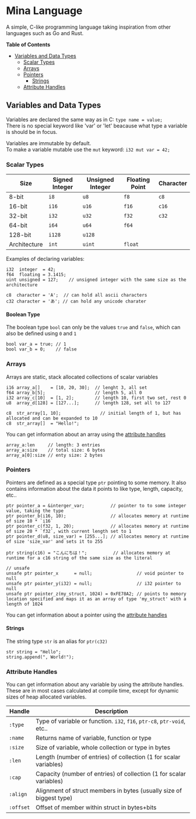 
# Mina Language
A simple, C-like programming language taking inspiration from other languages such as Go and Rust.


**Table of Contents**
- [Variables and Data Types](#variables-and-data-types)
  - [Scalar Types](#scalar-types)
  - [Arrays](#arrays)
  - [Pointers](#pointers)
    - [Strings](#strings)
  - [Attribute Handles](#attribute-handles)


## Variables and Data Types
Variables are declared the same way as in C: `type name = value;`    
There is no special keyword like 'var' or 'let' beacause what type a variable is should be in focus.

Variables are immutable by default.    
To make a variable mutable use the `mut` keyword: `i32 mut var = 42;`


### Scalar Types
| Size | Signed Integer | Unsigned Integer | Floating Point | Character |
| ------ | ------ | ------ | ------ | ------ |
| 8-bit  | `i8`   | `u8`   | `f8`   | `c8`   |
| 16-bit | `i16`  | `u16`  | `f16`  | `c16`  |
| 32-bit | `i32`  | `u32`  | `f32`  | `c32`  |
| 64-bit | `i64`  | `u64`  | `f64`  |
| 128-bit | `i128` | `u128` |
| Architecture | `int` | `uint` | `float`

Examples of declaring variables:

```mina
i32  integer  = 42;
f64  floating = 3.1415;
uint unsigned = 127;    // unsigned integer with the same size as the architecture
```

```mina
c8  character = 'A';  // can hold all ascii characters
c32 character = 'あ'; // can hold any unicode charater
```

#### Boolean Type
The boolean type `bool` can only be the values `true` and `false`, which can also be defined using `0` and `1`

```mina
bool var_a = true; // 1
bool var_b = 0;    // false
```

### Arrays
Arrays are static, stack allocated collections of scalar variables
```mina
i16 array_a[]    = [10, 20, 30];  // lenght 3, all set
f64 array_b[5];                   // length 5, all 0
i32 array_c[10]  = [1, 2];        // length 10, first two set, rest 0
u8  array_d[128] = [127...];      // length 128, set all to 127

c8  str_array[1, 10];               // initial length of 1, but has allocated and can be expanded to 10
c8  str_array[]  = "Hello!";
```
You can get information about an array using the [attribute handles](#attribute-handles)
```mina
array_a:len     // length: 3 entries
array_a:size    // total size: 6 bytes
array_a[0]:size // enty size: 2 bytes
```


### Pointers
Pointers are defined as a special type `ptr` pointing to some memory. It also contains information about the data it points to like type, length, capacity, etc..

```mina
ptr pointer_a = &interger_var;          // pointer to to some integer value, taking the type
ptr pointer_b(i16, 10);                 // allocates memory at runtime of size 10 * `i16`
ptr pointer_c(f32, 1, 20);              // allocates memory at runtime of size 20 * `f32`, with current length set to 1
ptr pointer_d(u8, size_var) = [255...]; // allocates memory at runtime of size 'size_var' and sets it to 255

ptr string(c16) = "こんにちは！";          // allocates memory at runtime for a c16 string of the same size as the literal

// unsafe
unsafe ptr pointer_x      = null;                 // void pointer to null
unsafe ptr pointer_y(i32) = null;                 // i32 pointer to null
unsafe ptr pointer_z(my_struct, 1024) = 0xFE78A2; // points to memory location specified and maps it as an array of type 'my_struct' with a length of 1024
```
You can get information about a pointer using the [attribute handles](#attribute-handles)


#### Strings
The string type `str` is an alias for `ptr(c32)`
```mina
str string = "Hello";
string.append(", World!");
```


### Attribute Handles
You can get information about any variable by using the attribute handles. These are in most cases calculated at compile time, except for dynamic sizes of heap allocated variables.

| Handle | Description |
| ------ | ------ |
| `:type` | Type of variable or function. `i32`, `f16`, `ptr-c8`, `ptr-void`, etc.. |
| `:name` | Returns name of variable, function or type |
| `:size` | Size of variable, whole collection or type in bytes |
| `:len` | Length (number of entries) of collection (1 for scalar variables) |
| `:cap` | Capacity (number of entries) of collection (1 for scalar variables) |
| `:align` | Alignment of struct members in bytes (usually size of biggest type) |
| `:offset` | Offset of member within struct in bytes+bits |

